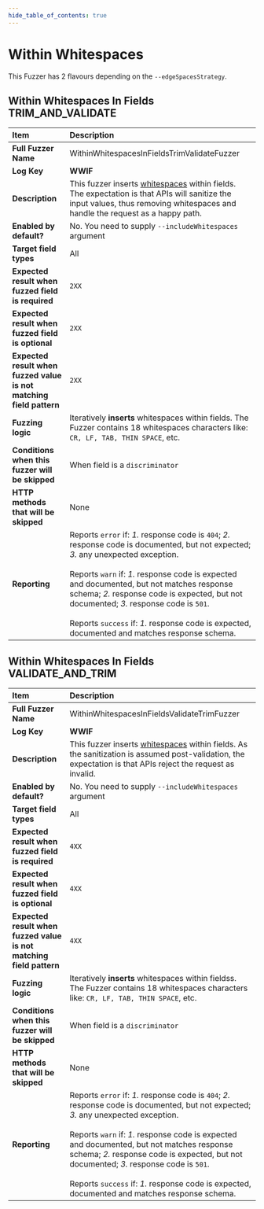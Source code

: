 ```yaml
--- 
hide_table_of_contents: true
---
```


# Within Whitespaces

This Fuzzer has 2 flavours depending on the `--edgeSpacesStrategy`.

## Within Whitespaces In Fields TRIM_AND_VALIDATE
| Item                                                                | Description                                                                                                                                                                                                                                                                                                                                                                                                                                 |
|:--------------------------------------------------------------------|:--------------------------------------------------------------------------------------------------------------------------------------------------------------------------------------------------------------------------------------------------------------------------------------------------------------------------------------------------------------------------------------------------------------------------------------------|
| **Full Fuzzer Name**                                                | WithinWhitespacesInFieldsTrimValidateFuzzer                                                                                                                                                                                                                                                                                                                                                                                                 |
| **Log Key**                                                         | **WWIF**                                                                                                                                                                                                                                                                                                                                                                                                                                    |
| **Description**                                                     | This fuzzer inserts [whitespaces](https://en.wikipedia.org/wiki/Whitespace_character) within fields. The expectation is that APIs will sanitize the input values, thus removing whitespaces and handle the request as a happy path.                                                                                                                                                                                                         |
| **Enabled by default?**                                             | No. You need to supply `--includeWhitespaces` argument                                                                                                                                                                                                                                                                                                                                                                                      |
| **Target field types**                                              | All                                                                                                                                                                                                                                                                                                                                                                                                                                         |
| **Expected result when fuzzed field is required**                   | `2XX`                                                                                                                                                                                                                                                                                                                                                                                                                                       |
| **Expected result when fuzzed field is optional**                   | `2XX`                                                                                                                                                                                                                                                                                                                                                                                                                                       |
| **Expected result when fuzzed value is not matching field pattern** | `2XX`                                                                                                                                                                                                                                                                                                                                                                                                                                       |
| **Fuzzing logic**                                                   | Iteratively **inserts** whitespaces within fields. The Fuzzer contains 18 whitespaces characters like: `CR, LF, TAB, THIN SPACE`, etc.                                                                                                                                                                                                                                                                                                      |
| **Conditions when this fuzzer will be skipped**                     | When field is a `discriminator`                                                                                                                                                                                                                                                                                                                                                                                                             |
| **HTTP methods that will be skipped**                               | None                                                                                                                                                                                                                                                                                                                                                                                                                                        |
| **Reporting**                                                       | Reports `error` if: *1.* response code is `404`; *2.* response code is documented, but not expected; *3.* any unexpected exception. <br/><br/> Reports `warn` if: *1.* response code is expected and documented, but not matches response schema; *2.* response code is expected, but not documented; *3.* response code is `501`. <br/><br/> Reports `success` if: *1.* response code is expected, documented and matches response schema. | 

## Within Whitespaces In Fields VALIDATE_AND_TRIM
| Item                                                                | Description                                                                                                                                                                                                                                                                                                                                                                                                                                 |
|:--------------------------------------------------------------------|:--------------------------------------------------------------------------------------------------------------------------------------------------------------------------------------------------------------------------------------------------------------------------------------------------------------------------------------------------------------------------------------------------------------------------------------------|
| **Full Fuzzer Name**                                                | WithinWhitespacesInFieldsValidateTrimFuzzer                                                                                                                                                                                                                                                                                                                                                                                                 |
| **Log Key**                                                         | **WWIF**                                                                                                                                                                                                                                                                                                                                                                                                                                    |
| **Description**                                                     | This fuzzer inserts [whitespaces](https://en.wikipedia.org/wiki/Whitespace_character) within fields. As the sanitization is assumed post-validation, the expectation is that APIs reject the request as invalid.                                                                                                                                                                                                                            |
| **Enabled by default?**                                             | No. You need to supply `--includeWhitespaces` argument                                                                                                                                                                                                                                                                                                                                                                                      |
| **Target field types**                                              | All                                                                                                                                                                                                                                                                                                                                                                                                                                         |
| **Expected result when fuzzed field is required**                   | `4XX`                                                                                                                                                                                                                                                                                                                                                                                                                                       |
| **Expected result when fuzzed field is optional**                   | `4XX`                                                                                                                                                                                                                                                                                                                                                                                                                                       |
| **Expected result when fuzzed value is not matching field pattern** | `4XX`                                                                                                                                                                                                                                                                                                                                                                                                                                       |
| **Fuzzing logic**                                                   | Iteratively **inserts** whitespaces within fieldss. The Fuzzer contains 18 whitespaces characters like: `CR, LF, TAB, THIN SPACE`, etc.                                                                                                                                                                                                                                                                                                     |
| **Conditions when this fuzzer will be skipped**                     | When field is a `discriminator`                                                                                                                                                                                                                                                                                                                                                                                                             |
| **HTTP methods that will be skipped**                               | None                                                                                                                                                                                                                                                                                                                                                                                                                                        |
| **Reporting**                                                       | Reports `error` if: *1.* response code is `404`; *2.* response code is documented, but not expected; *3.* any unexpected exception. <br/><br/> Reports `warn` if: *1.* response code is expected and documented, but not matches response schema; *2.* response code is expected, but not documented; *3.* response code is `501`. <br/><br/> Reports `success` if: *1.* response code is expected, documented and matches response schema. | 
